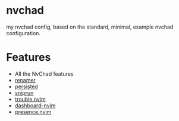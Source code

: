# nvchad

my nvchad config, based on the standard, minimal, example nvchad configuration.

# Features

- All the NvChad features
- [renamer](https://github.com/filipdutescu/renamer.nvim)
- [persisted](https://github.com/olimorris/persisted.nvim)
- [sniprun](https://github.com/michaelb/sniprun)
- [trouble.nvim](https://github.com/folke/trouble.nvim)
- [dashboard-nvim](https://github.com/glepnir/dashboard-nvim)
- [presence.nvim](https://github.com/andweeb/presence.nvim)
